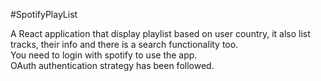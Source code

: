 #SpotifyPlayList

A React application that display playlist based on user country, it also list tracks, their info and there is a search functionality too.  
You need to login with spotify to use the app.   
OAuth authentication strategy has been followed.
